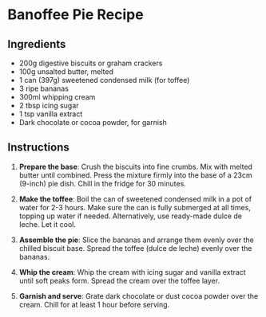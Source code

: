 # Banoffee Pie Recipe

## Ingredients
- 200g digestive biscuits or graham crackers
- 100g unsalted butter, melted
- 1 can (397g) sweetened condensed milk (for toffee)
- 3 ripe bananas
- 300ml whipping cream
- 2 tbsp icing sugar
- 1 tsp vanilla extract
- Dark chocolate or cocoa powder, for garnish

## Instructions
1. **Prepare the base**: Crush the biscuits into fine crumbs. Mix with melted butter until combined. Press the mixture firmly into the base of a 23cm (9-inch) pie dish. Chill in the fridge for 30 minutes.

2. **Make the toffee**: Boil the can of sweetened condensed milk in a pot of water for 2-3 hours. Make sure the can is fully submerged at all times, topping up water if needed. Alternatively, use ready-made dulce de leche. Let it cool.

3. **Assemble the pie**: Slice the bananas and arrange them evenly over the chilled biscuit base. Spread the toffee (dulce de leche) evenly over the bananas.

4. **Whip the cream**: Whip the cream with icing sugar and vanilla extract until soft peaks form. Spread the cream over the toffee layer.

5. **Garnish and serve**: Grate dark chocolate or dust cocoa powder over the cream. Chill for at least 1 hour before serving.
